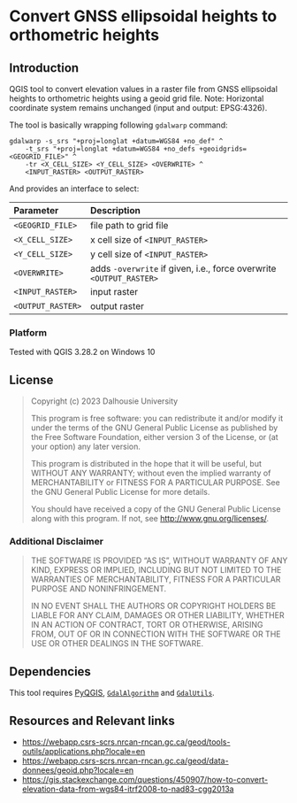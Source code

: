 # Convert GNSS ellipsoidal heights to orthometric heights

## Introduction

QGIS tool to convert elevation values in a raster file from GNSS ellipsoidal heights to orthometric heights using a geoid grid file. Note: Horizontal coordinate system remains unchanged (input and output: EPSG:4326).

The tool is basically wrapping following `gdalwarp` command:

```shell
gdalwarp -s_srs "+proj=longlat +datum=WGS84 +no_def" ^
    -t_srs "+proj=longlat +datum=WGS84 +no_defs +geoidgrids=<GEOGRID_FILE>" ^
    -tr <X_CELL_SIZE> <Y_CELL_SIZE> <OVERWRITE> ^
    <INPUT_RASTER> <OUTPUT_RASTER>
```

And provides an interface to select:

| Parameter | Description |
| :-------- | :-----------------|
| `<GEOGRID_FILE>` | file path to grid file |
| `<X_CELL_SIZE>` | x cell size of `<INPUT_RASTER>` |
| `<Y_CELL_SIZE>` | y cell size of `<INPUT_RASTER>` |
| `<OVERWRITE>` | adds `-overwrite` if given, i.e., force overwrite `<OUTPUT_RASTER>` |
| `<INPUT_RASTER>` | input raster |
| `<OUTPUT_RASTER>` | output raster |

### Platform

Tested with QGIS 3.28.2 on Windows 10

## License

> Copyright (c) 2023 Dalhousie University
> 
> This program is free software: you can redistribute it and/or modify it under
> the terms of the GNU General Public License as published by the Free Software
> Foundation, either version 3 of the License, or (at your option) any later
> version.
> 
> This program is distributed in the hope that it will be useful, but WITHOUT
> ANY WARRANTY; without even the implied warranty of MERCHANTABILITY or FITNESS
> FOR A PARTICULAR PURPOSE. See the GNU General Public License for more details.
> 
> You should have received a copy of the GNU General Public License along with
> this program. If not, see <http://www.gnu.org/licenses/>.

### Additional Disclaimer

> THE SOFTWARE IS PROVIDED “AS IS”, WITHOUT WARRANTY OF ANY KIND, EXPRESS OR IMPLIED, INCLUDING BUT NOT LIMITED TO THE WARRANTIES OF MERCHANTABILITY, FITNESS FOR A PARTICULAR PURPOSE AND NONINFRINGEMENT.
> 
> IN NO EVENT SHALL THE AUTHORS OR COPYRIGHT HOLDERS BE LIABLE FOR ANY CLAIM, DAMAGES OR OTHER LIABILITY, WHETHER IN AN ACTION OF CONTRACT, TORT OR OTHERWISE, ARISING FROM, OUT OF OR IN CONNECTION WITH THE SOFTWARE OR THE USE OR OTHER DEALINGS IN THE SOFTWARE.

## Dependencies

This tool requires [PyQGIS](https://docs.qgis.org/latest/en/docs/pyqgis_developer_cookbook/index.html), [`GdalAlgorithm`](https://github.com/qgis/QGIS/blob/master/python/plugins/processing/algs/gdal/GdalAlgorithm.py) and [`GdalUtils`](https://github.com/qgis/QGIS/blob/master/python/plugins/processing/algs/gdal/GdalUtils.py).

## Resources and Relevant links

- https://webapp.csrs-scrs.nrcan-rncan.gc.ca/geod/tools-outils/applications.php?locale=en
- https://webapp.csrs-scrs.nrcan-rncan.gc.ca/geod/data-donnees/geoid.php?locale=en
- https://gis.stackexchange.com/questions/450907/how-to-convert-elevation-data-from-wgs84-itrf2008-to-nad83-cgg2013a
